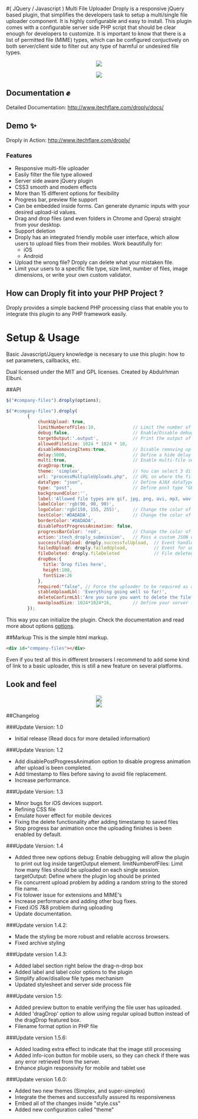 #( JQuery / Javascript ) Multi File Uploader
Droply is a responsive jQuery based plugin, that simplifies the developers task to setup a multi/single file uploader component. It is highly configurable and easy to install. This plugin comes with a configurable server side PHP script that should be clear enough for developers to customize. It is important to know that there is a list of permitted file (MIME) types, which can be configured conjuctively on both server/client side to filter out any type of harmful or undesired file types.

[<p align="center"><img src="https://github.com/aelbuni/Droply/blob/master/sample-images/banner.png"></p>](https://www.itechflare.com/droply/)
[<p align="center"><img src="https://github.com/aelbuni/Droply/blob/master/sample-images/droply-banner.jpg"></p>](https://www.itechflare.com/droply/)

## Documentation :fist:
Detailed Documentation: http://www.itechflare.com/droply/docs/

## Demo :sparkles:
Droply in Action: http://www.itechflare.com/droply/

### Features
- Responsive multi-file uploader
- Easily filter the file type allowed
- Server side aware jQuery plugin
- CSS3 smooth and modem effects
- More than 15 different options for flexibility
- Progress bar, preview file support
- Can be embedded inside forms. Can generate dynamic inputs with your desired upload-id values.
- Drag and drop files (and even folders in Chrome and Opera) straight from your desktop.
- Support deletion
- Droply has an integrated friendly mobile user interface, which allow users to upload files from their mobiles. Work beautifully for:
  - iOS
  - Android
- Upload the wrong file? Droply can delete what your mistaken file.
- Limit your users to a specific file type, size limit, number of files, image dimensions, or write your own custom validator.

## How can Droply fit into your PHP Project ?

Droply provides a simple backend PHP processing class that enable you to integrate this plugin to any PHP framework easily.

# Setup & Usage

Basic Javascript/Jquery knowledge is necesary to use this plugin: how to set parameters, callbacks, etc.

Dual licensed under the MIT and GPL licenses.
Created by Abdulrhman Elbuni.

##API
````javascript
$("#company-files").droply(options);

$("#company-files").droply(
        {
            chunkUpload: true,
            limitNumberofFiles:10,              // Limit the number of total uploaded file per session
            debug:false,                        // Enable/Disable debug for tracking error
            targetOutput:'.output',             // Print the output of the debug into a specific target HTML element
            allowedFileSize: 1024 * 1024 * 10, 
            disableRemovingItems:true,          // Disable removing upload items from the list
            delay:5000,                         // Define a hide delay of each upload element if it is set to be hidden
            multi:true,                         // Enable multi-file select/upload
            dragDrop:true,
            theme: 'simplex',                   // You can select 3 different themes 'default', 'simplex' and 'super-simplex'
            url: "processMultipleUploads.php",  // URL on where the files should be submitted
            dataType: "json",                   // Define AJAX dataType
            type: "post",                       // Define post type "GET/POST" (POST Recommended)
            backgroundColor:'',
            label:'Allowed file types are gif, jpg, png, avi, mp3, wav, mp4, doc, docx, pdf, txt, zip and rar',
            labelColor:'rgb(90, 90, 90)',
            logoColor:'rgb(150, 155, 255)',     // Change the color of logo
            textColor:'#DADADA',                // Change the color of border line and text
            borderColor:'#DADADA',
            disablePostProgressAnimation: false,
            progressBarColor: 'red',            // Change the color of the progress-bar {red, orange, and green}
            action:'itech_droply_submission',   // Pass a custom JSON object to the server side along the files
            successfulUpload: droply.successfulUpload,  // Event handler for successful file upload
            failedUpload: droply.failedUpload,          // Event for unsuccessful file upload
            fileDeleted: droply.fileDeleted             // File deleted even
            dropBox:{
              title:'Drop files here', 
              height:100, 
              fontSize:26
            },
            required:"false", // Force the uploader to be required as a field inside a form
            stableUploadLbl: 'Everything going well so far!',
            deleteConfirmLbl:'Are you sure you want to delete the file?',
            maxUploadSize: 1024*1024*16,        // Define your server (max_post_size/upload_max_filesize), so the plugin can optimize chunk uploading process using this parameter
        });
````
This way you can initialize the plugin. Check the documentation and read more about options [options](http://www.itechflare.com/droply/docs/).

##Markup
This is the simple html markup.
````html
<div id="company-files"></div>
````
Even if you test all this in different browsers I recommend to add some kind of link to a basic uploader, this is still a new feature on several platforms.

## Look and feel
[<div style="text-align:center"><img src="https://github.com/aelbuni/Droply/blob/master/sample-images/sample-usage-gallery-uploader.jpg"></div>](https://www.itechflare.com/droply/)
[<div style="text-align:center"><img src="https://github.com/aelbuni/Droply/blob/master/sample-images/screenshot.jpg"></div>](https://www.itechflare.com/droply/)

##Changelog

###Update Version: 1.0
- Initial release (Read docs for more detailed information)

###Update Vesrion: 1.2
- Add disablePostProgressAnimation option to disable progress animation after upload is been completed.
- Add timestamp to files before saving to avoid file replacement.
- Increase performance.

###Update Version: 1.3
- Minor bugs for iOS devices support.
- Refining CSS file
- Emulate hover effect for mobile devices
- Fixing the delete functionality after adding timestamp to saved files
- Stop progress bar animation once the uploading finishes is been enabled by default.

###Update Version: 1.4
- Added three new options
debug: Enable debugging will allow the plugin to print out log inside targetOutput element.
limitNumberofFiles: Limit how many files should be uploaded on each single session.
targetOutput: Define where the plugin log should be printed
- Fix concurrent upload problem by adding a random string to the stored file name.
- Fix tolower issue for extensions and MIME's
- Increase performance and adding other bug fixes.
- Fixed iOS 7&8 problem during uploading
- Update documentation.

###Update version 1.4.2:
- Made the styling be more robust and reliable accross browsers.
- Fixed archive styling

###Update version 1.4.3:

- Added label section right below the drag-n-drop box
- Added label and label color options to the plugin
- Simplify allow/disallow file types mechanism
- Updated stylesheet and server side process file

###Update version 1.5:
- Added preview button to enable verifying the file user has uploaded.
- Added 'dragDrop' option to allow using regular upload button instead of the dragDrop featured box.
- Filename format option in PHP file

###Update version 1.5.6:
- Added loading extra effect to indicate that the image still processing
- Added info-icon button for mobile users, so they can check if there was any error retrieved from the server.
- Enhance plugin responsivity for mobile and tablet use

###Update version 1.6.0:
- Added two new themes (Simplex, and super-simplex)
- Integrate the themes and successfully assured its responsiveness
- Embed all of the changes inside "style.css"
- Added new configuration called "theme"
